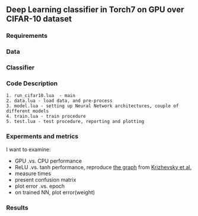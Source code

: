 ## Deep Learning classifier in Torch7 on GPU over CIFAR-10 dataset


### Requirements

### Data

### Classifier

### Code Description
	1. run_cifar10.lua  - main 
	2. data.lua - load data, and pre-process
	3. model.lua - setting up Neural Network architectures, couple of different models
	4. train.lua - train procedure
	5. test.lua - test procedure, reporting and plotting

### Experments and metrics
I want to examine:
- GPU .vs. CPU performance
- ReLU .vs. tanh performance, reproduce [the graph](img/relu_vs_tanh.jpeg "ReLU .vs. tanh performance") from [Krizhevsky et al.](http://www.cs.toronto.edu/~fritz/absps/imagenet.pdf "ImageNet Classification with Deep Convolutional
Neural Networks")
- measure times
- present confusion matrix
- plot error .vs. epoch
- on trained NN, plot error(weight)

### Results
